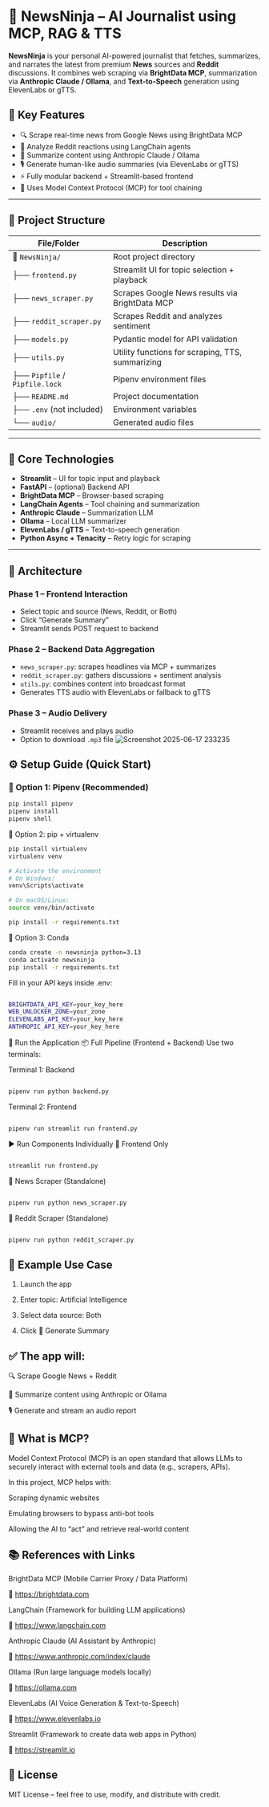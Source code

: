 # 🧠 NewsNinja – AI Journalist using MCP, RAG & TTS

**NewsNinja** is your personal AI-powered journalist that fetches, summarizes, and narrates the latest from premium **News** sources and **Reddit** discussions. It combines web scraping via **BrightData MCP**, summarization via **Anthropic Claude / Ollama**, and **Text-to-Speech** generation using ElevenLabs or gTTS.

## 📌 Key Features

- 🔍 Scrape real-time news from Google News using BrightData MCP
- 📑 Analyze Reddit reactions using LangChain agents
- 🧠 Summarize content using Anthropic Claude / Ollama
- 🎙️ Generate human-like audio summaries (via ElevenLabs or gTTS)
- ⚡ Fully modular backend + Streamlit-based frontend
- 🔄 Uses Model Context Protocol (MCP) for tool chaining

---

## 📂 Project Structure

| File/Folder                | Description                                      |
|----------------------------|--------------------------------------------------|
| 📁 `NewsNinja/`            | Root project directory                           |
| ├── `frontend.py`          | Streamlit UI for topic selection + playback      |
| ├── `news_scraper.py`      | Scrapes Google News results via BrightData MCP   |
| ├── `reddit_scraper.py`    | Scrapes Reddit and analyzes sentiment            |
| ├── `models.py`            | Pydantic model for API validation                |
| ├── `utils.py`             | Utility functions for scraping, TTS, summarizing |
| ├── `Pipfile` / `Pipfile.lock` | Pipenv environment files                  |
| ├── `README.md`            | Project documentation                            |
| ├── `.env` (not included)  | Environment variables                            |
| └── `audio/`               | Generated audio files                            |

---

## 🧱 Core Technologies

- **Streamlit** – UI for topic input and playback
- **FastAPI** – (optional) Backend API
- **BrightData MCP** – Browser-based scraping
- **LangChain Agents** – Tool chaining and summarization
- **Anthropic Claude** – Summarization LLM
- **Ollama** – Local LLM summarizer
- **ElevenLabs / gTTS** – Text-to-speech generation
- **Python Async + Tenacity** – Retry logic for scraping

---

## 📐 Architecture

### Phase 1 – Frontend Interaction

- Select topic and source (News, Reddit, or Both)
- Click “Generate Summary”
- Streamlit sends POST request to backend

### Phase 2 – Backend Data Aggregation

- `news_scraper.py`: scrapes headlines via MCP + summarizes
- `reddit_scraper.py`: gathers discussions + sentiment analysis
- `utils.py`: combines content into broadcast format
- Generates TTS audio with ElevenLabs or fallback to gTTS

### Phase 3 – Audio Delivery

- Streamlit receives and plays audio
- Option to download `.mp3` file
  ![Screenshot 2025-06-17 233235](https://github.com/user-attachments/assets/2e204b48-e969-4616-a703-e7fd389bb5bb)




## ⚙️ Setup Guide (Quick Start)

### 🔹 Option 1: Pipenv (Recommended)

```bash
pip install pipenv
pipenv install
pipenv shell
```
🔹 Option 2: pip + virtualenv
```bash
pip install virtualenv
virtualenv venv

# Activate the environment
# On Windows:
venv\Scripts\activate

# On macOS/Linux:
source venv/bin/activate

pip install -r requirements.txt
```
🔹 Option 3: Conda

```bash
conda create -n newsninja python=3.13
conda activate newsninja
pip install -r requirements.txt
```
Fill in your API keys inside .env:
```bash

BRIGHTDATA_API_KEY=your_key_here
WEB_UNLOCKER_ZONE=your_zone
ELEVENLABS_API_KEY=your_key_here
ANTHROPIC_API_KEY=your_key_here
```

🚀 Run the Application
📦 Full Pipeline (Frontend + Backend)
Use two terminals:

Terminal 1: Backend

```bash

pipenv run python backend.py
```
Terminal 2: Frontend

```bash

pipenv run streamlit run frontend.py
```
▶️ Run Components Individually
🧩 Frontend Only
```bash

streamlit run frontend.py
```
📰 News Scraper (Standalone)
```bash

pipenv run python news_scraper.py
```
🧵 Reddit Scraper (Standalone)
```bash

pipenv run python reddit_scraper.py
```

🧪 Example Use Case
---
1. Launch the app

2. Enter topic: Artificial Intelligence

3. Select data source: Both

4. Click 🚀 Generate Summary

✅ The app will:
---

🔍 Scrape Google News + Reddit

🧠 Summarize content using Anthropic or Ollama

🎙️ Generate and stream an audio report

📘 What is MCP?
---
Model Context Protocol (MCP) is an open standard that allows LLMs to securely interact with external tools and data (e.g., scrapers, APIs).

In this project, MCP helps with:

Scraping dynamic websites

Emulating browsers to bypass anti-bot tools

Allowing the AI to “act” and retrieve real-world content


📚 References with Links
---
BrightData MCP (Mobile Carrier Proxy / Data Platform)

🔗 https://brightdata.com

LangChain (Framework for building LLM applications)

🔗 https://www.langchain.com



Anthropic Claude (AI Assistant by Anthropic)

🔗 https://www.anthropic.com/index/claude

Ollama (Run large language models locally)

🔗 https://ollama.com

ElevenLabs (AI Voice Generation & Text-to-Speech)

🔗 https://www.elevenlabs.io

Streamlit (Framework to create data web apps in Python)

🔗 https://streamlit.io



📄 License
---
MIT License – feel free to use, modify, and distribute with credit.
